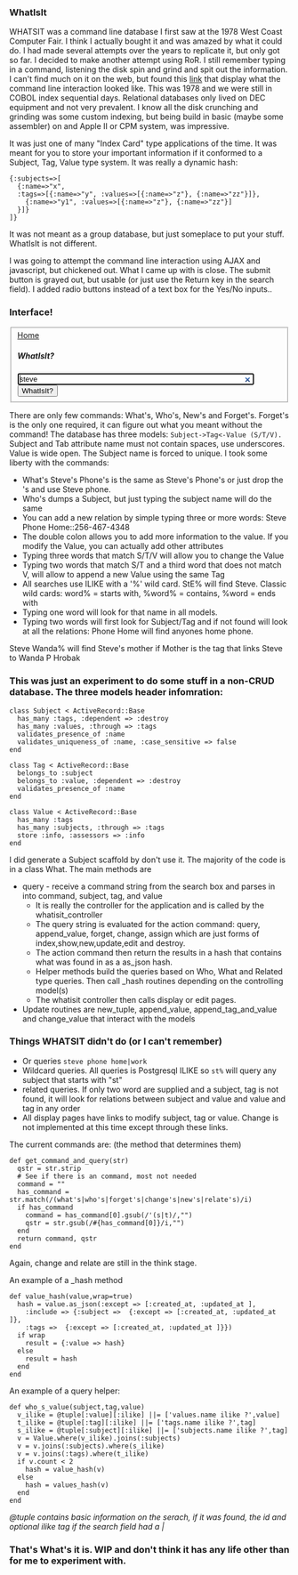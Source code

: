 ### WhatIsIt

WHATSIT was a command line database I first saw at the 1978 West Coast Computer Fair. I think I actually bought it and was
amazed by what it could do. I had made several attempts over the years to replicate it, but only got so far. I decided to make another 
attempt using RoR. I still remember typing in a command, listening the disk spin and grind and spit out the information. I can't find 
much on it on the web, but found this 
<a href="http://www.moofgroup.com/moof/Roby_Sherman/Adventures_in_Silicon/Entries/2006/12/27_Wow!_Howd_All_That_Stuff_Get_In_There.html">
link</a> that display what the command line interaction looked like. This was 1978 and we were still in COBOL index sequential days. Relational databases only
lived on DEC equipment and not very prevalent. I know all the disk crunching and grinding was some custom indexing, but being build in basic (maybe some assembler) on and Apple II or CPM system, was impressive.



It was just one of many "Index Card" type applications of the time. It was meant for you to store your important information if it conformed to a Subject, Tag, Value type system. It was really a dynamic hash:

    {:subjects=>[
      {:name=>"x", 
      :tags=>[{:name=>"y", :values=>[{:name=>"z"}, {:name=>"zz"}]},
        {:name=>"y1", :values=>[{:name=>"z"}, {:name=>"zz"}]
      }]}
    ]}
    
It was not meant as a group database, but just someplace to put your stuff. WhatIsIt is not different.

I was going to attempt the command line interaction using AJAX and javascript, but chickened out. What I came up with is close. The submit button is
grayed out, but usable (or just use the Return key in the search field). 
I added radio buttons instead of a text box for the Yes/No inputs..



### Interface!

<fieldset>
<a href="/">Home</a>
<h5>
WhatIsIt?
</h5>
<input autofocus="autofocus" id="query" name="query" size="50" type="search" value="steve" />
<input class="dim" name="commit" type="submit" value="WhatIsIt?" />
</fieldset>

There are only few commands: What's, Who's, New's and Forget's. Forget's is the only one required, it can figure out what you meant without the command!
The database has three models: `Subject->Tag<-Value (S/T/V). `
Subject and Tab attribute name must not contain spaces, use underscores. Value is wide open. The Subject name is forced to unique.
I took some liberty with the commands:

  * What's Steve's Phone's is the same as Steve's Phone's or just drop the 's and use Steve phone. 
  * Who's dumps a Subject, but just typing the subject name will do the same
  * You can add a new relation by simple typing three or more words: Steve Phone Home::256-467-4348
  * The double colon allows you to add more information to the value. If you modify the Value, you can actually add other attributes
  * Typing three words that match S/T/V will allow you to change the Value
  * Typing two words that match S/T and a third word that does not match V, will allow to append a new Value using the same Tag
  * All searches use ILIKE with a '%' wild card. StE% will find Steve. Classic wild cards: word% = starts with, %word% = contains, %word = ends with
  * Typing one word will look for that name in all models.
  * Typing two words will first look for Subject/Tag and if not found will look at all the relations: Phone Home will find anyones home phone.

Steve Wanda% will find Steve's mother if Mother is the tag that links Steve to Wanda P Hrobak 

 

### This was just an experiment to do some stuff in a non-CRUD database.  The three models header infomration:

    class Subject < ActiveRecord::Base
      has_many :tags, :dependent => :destroy
      has_many :values, :through => :tags
      validates_presence_of :name
      validates_uniqueness_of :name, :case_sensitive => false
    end

    class Tag < ActiveRecord::Base
      belongs_to :subject
      belongs_to :value, :dependent => :destroy
      validates_presence_of :name
    end

    class Value < ActiveRecord::Base
      has_many :tags
      has_many :subjects, :through => :tags
      store :info, :assessors => :info
    end
    
I did generate a Subject scaffold by don't use it. The majority of the code is in a class What. The main methods are

* query - receive a command string from the search box and parses in into command, subject, tag, and value
  * It is really the controller for the application and is called by the whatisit_controller
  * The query string is evaluated for the action command: query, append_value, forget, change, assign which are just forms of index,show,new,update,edit and destroy.
  * The action command then return the results in a hash that contains what was found in as a as_json hash.
  * Helper methods build the queries based on Who, What and Related type queries. Then call _hash routines depending on the controlling model(s)
  * The whatisit controller then calls display or edit pages.
* Update routines are new_tuple, append_value, append_tag_and_value and change_value that interact with the models

### Things WHATSIT didn't do (or I can't remember)

* Or queries  `steve phone home|work`
* Wildcard queries. All queries is Postgresql ILIKE so `st%` will query any subject that starts with "st"
* related queries. If only two word are supplied and a subject, tag is not found, it will look for relations between subject and value and value and tag in any order
* All display pages have links to modify subject, tag or value.  Change is not implemented at this time except through these links.

The current commands are: (the method that determines them)

    def get_command_and_query(str)
      qstr = str.strip
      # See if there is an command, most not needed
      command = ""
      has_command = str.match(/(what's|who's|forget's|change's|new's|relate's)/i)
      if has_command 
        command = has_command[0].gsub(/'(s|t)/,"") 
        qstr = str.gsub(/#{has_command[0]}/i,"")
      end
      return command, qstr
    end

Again, change and relate are still in the think stage.

An example of a _hash method

    def value_hash(value,wrap=true)
      hash = value.as_json(:except => [:created_at, :updated_at ],
        :include => {:subject =>  {:except => [:created_at, :updated_at ]}, 
        :tags =>  {:except => [:created_at, :updated_at ]}})
      if wrap
        result = {:value => hash}
      else
        result = hash
      end
    end
    
An example of a query helper:

    def who_s_value(subject,tag,value)
      v_ilike = @tuple[:value][:ilike] ||= ['values.name ilike ?',value]
      t_ilike = @tuple[:tag][:ilike] ||= ['tags.name ilike ?',tag]
      s_ilike = @tuple[:subject][:ilike] ||= ['subjects.name ilike ?',tag]
      v = Value.where(v_ilike).joins(:subjects) 
      v = v.joins(:subjects).where(s_ilike)
      v = v.joins(:tags).where(t_ilike)
      if v.count < 2
        hash = value_hash(v)
      else
        hash = values_hash(v)
      end
    end

_@tuple contains basic information on the serach, if it was found, the id and optional ilike tag if the search field had a |_


### That's What's it is.  WIP and don't think it has any life other than for me to experiment with.
